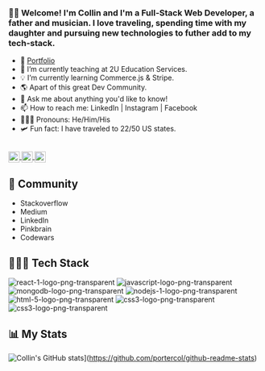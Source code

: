 ### 👋🏻 Welcome! I'm Collin and I'm a Full-Stack Web Developer, a father and musician. I love traveling, spending time with my daughter and pursuing new technologies to futher add to my tech-stack.

- 📝 [Portfolio](http://cporter.herokuapp.com/)
- 🔭 I’m currently teaching at 2U Education Services.
- 💡 I’m currently learning Commerce.js & Stripe.
- 🌎 Apart of this great Dev Community. 
- 💬 Ask me about anything you'd like to know!
- 📫 How to reach me: LinkedIn | Instagram | Facebook
- 👱🏼‍♂️ Pronouns: He/Him/His
- 🛩 Fun fact: I have traveled to 22/50 US states.

<br/>

<a href="https://www.linkedin.com/in/collin-porter-7b65311a8/">
<img style="color:white;" align="center" alt="Collin Porter" width="22px" src="https://cdn.jsdelivr.net/npm/simple-icons@v3/icons/linkedin.svg" />
</a>
<a href="https://www.instagram.com/thewalsterofficial/">
<img align="center" alt="Collin Porter" width="22px" src="https://cdn.jsdelivr.net/npm/simple-icons@v3/icons/instagram.svg" />
</a>
<a href="https://www.facebook.com/portercol/">
<img align="center" alt="Collin Porter | Facebook" width="22px" src="https://cdn.jsdelivr.net/npm/simple-icons@v3/icons/youtube.svg" />
</a>

## 👥 Community
- Stackoverflow
- Medium
- LinkedIn
- Pinkbrain
- Codewars

## 👨🏼‍💻 Tech Stack
![react-1-logo-png-transparent](https://user-images.githubusercontent.com/65620655/163903407-d2dbff87-b376-4235-a43d-d85bf5790be3.png)
![javascript-logo-png-transparent](https://user-images.githubusercontent.com/65620655/163903418-d76a8860-fb4f-49e8-b15d-54ac467b6669.png)
![mongodb-logo-png-transparent](https://user-images.githubusercontent.com/65620655/163903450-6c0b65f1-0a30-4f5b-94ef-f539e3f56e69.png)
![nodejs-1-logo-png-transparent](https://user-images.githubusercontent.com/65620655/163903459-808cc498-ddb1-488c-b0bc-d397a6745fb5.png)
![html-5-logo-png-transparent](https://user-images.githubusercontent.com/65620655/163903657-d609c62d-cbe1-42bd-8667-fb801aa36459.png)
![css3-logo-png-transparent](https://user-images.githubusercontent.com/65620655/163904012-e3ea92d3-a638-4f60-95c0-e36e6972857e.png)
![css3-logo-png-transparent](https://user-images.githubusercontent.com/65620655/163904057-a9680ba2-e5f2-4a43-8c07-6b59992c35dc.png)


<!--- <code><img height="20" src=""></code>
<code><img height="20" src=""></code>
<code><img height="20" src=""></code>
<code><img height="20" src=""></code>
<code><img height="20" src=""></code> --->

## 📊 My Stats
![Collin's GitHub stats](https://github-readme-stats.vercel.app/api?username=portercol)](https://github.com/portercol/github-readme-stats)
